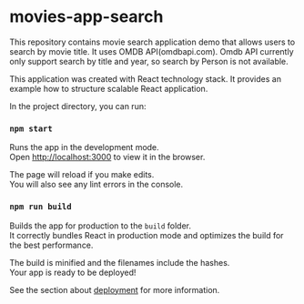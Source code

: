 # movies-app-search

This repository contains movie search application demo that allows users to search by movie title. 
It uses OMDB API(omdbapi.com). Omdb API currently only support search by title and year, 
so search by Person is not available. 

This application was created with React technology stack.
It provides an example how to structure scalable React application.

In the project directory, you can run:

### `npm start`

Runs the app in the development mode.<br>
Open [http://localhost:3000](http://localhost:3000) to view it in the browser.

The page will reload if you make edits.<br>
You will also see any lint errors in the console.

### `npm run build`

Builds the app for production to the `build` folder.<br>
It correctly bundles React in production mode and optimizes the build for the best performance.

The build is minified and the filenames include the hashes.<br>
Your app is ready to be deployed!

See the section about [deployment](https://facebook.github.io/create-react-app/docs/deployment) for more information.

